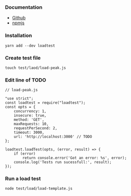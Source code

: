 ### Documentation
- [Github](https://github.com/alexfernandez/loadtest)
- [npmjs](https://www.npmjs.com/package/loadtest)

### Installation
```
yarn add --dev loadtest
```

### Create test file
```
touch test/laod/load-peak.js
```

### Edit line of TODO
```
// load-peak.js

"use strict";
const loadtest = require("loadtest");
const opts = {
    concurrency: 1,
    insecure: true,
    method: 'GET',
    maxRequests: 10,
    requestPerSecond: 2,
    timeout: 3000,
    url: 'http://localhost:3000' // TODO
};

loadtest.loadTest(opts, (error, result) => {
    if (error)
        return console.error('Got an error: %s', error);
    console.log('Tests run sucessfull:', result);
});
```

### Run a load test
```
node test/load/load-template.js
```
